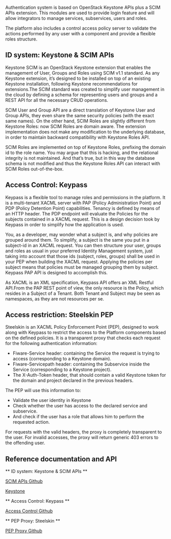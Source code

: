 Authentication system is based on OpenStack Keystone APIs plus a SCIM APIs extension. This modules are used to provide login feature and will allow integrators to manage services, subservices, users and roles.

The platform also includes a control access policy server to validate the actions performed by any user with a component and provide a flexible roles structure.

## ID system: Keystone & SCIM APIs

Keystone SCIM is an OpenStack Keystone extension that enables the management of User, Groups and Roles using SCIM v1.1
standard. As any Keystone extension, it’s designed to be installed on top of an existing Keystone installation, following
Keystone recommendations for extensions.The SCIM standard was created to simplify user management in the cloud by defining
a schema for representing users and groups and a REST API for all the necessary CRUD operations.

SCIM User and Group API are a direct translation of Keystone User and Group APIs, they even share the same security
policies (with the exact same names). On the other hand, SCIM Roles are slightly different from Keystone Roles: now SCIM
Roles are domain aware. The extension implementation does not make any modification to the underlying database, in order
to maintain backward compatibility with Keystone Roles API.

SCIM Roles are implemented on top of Keystone Roles, prefixing the domain id to the role name. You may argue that this
is hacking, and the relational integrity is not maintained. And that’s true, but in this way the database schema is not
modified and thus the Keystone Roles API can interact with SCIM Roles out-of-the-box.

## Access Control: Keypass

Keypass is a flexible tool to manage roles and permissions in the platform. It is a multi-tenant XACML server with PAP
(Policy Administration Point) and PDP (Policy Detention Point) capabilities. Tenancy is defined by means of an HTTP
header. The PDP endpoint will evaluate the Policies for the subjects contained in a XACML request. This is a design
decision took by Keypass in order to simplify how the application is used.

You, as a developer, may wonder what a subject is, and why policies are grouped around them. To simplify, a subject is
the same you put in a subject-id in an XACML request. You can then structure your user, groups and roles as usual in
your preferred Identity Management system, just taking into account that those ids (subject, roles, groups) shall be
used in your PEP when building the XACML request. Applying the policies per subject means that policies must be managed
grouping them by subject. Keypass PAP API is designed to accomplish this.

As XACML is an XML specification, Keypass API offers an XML Restful API.From the PAP REST point of view, the only
resource is the Policy, which resides in a Subject of a Tenant. Both Tenant and Subject may be seen as namespaces, as
they are not resources per se.

## Access restriction: Steelskin PEP

Steelskin is an XACML Policy Enforcement Point (PEP), designed to work along with Keypass to restrict the access to
the Platform components based on the defined policies. It is a transparent proxy that checks each request for the
following authentication information:

- Fiware-Service header: containing the Service the request is trying to access (corresponding to a Keystone domain).
- Fiware-Servicepath header: containing the Subservice inside the Service (corresponding to a Keystone project).
- The X-Auth-Token header, that should contain a valid Keystone token for the domain and project declared in the previous
headers.

The PEP will use this information to:
- Validate the user identity in Keystone
- Check whether the user has access to the declared service and subservice.
- And check if the user has a role that allows him to perform the requested action.

For requests with the valid headers, the proxy is completely transparent to the user. For invalid accesses, the proxy
will return generic 403 errors to the offending user.

## Reference documentation and API

** ID system: Keystone & SCIM APIs **

[SCIM APIs Github](https://github.com/telefonicaid/fiware-keystone-scim)

[Keystone](http://developer.openstack.org/api-ref-identity-v3.html)

** Access Control: Keypass **

[Access Control Github](https://github.com/telefonicaid/fiware-keypass)

** PEP Proxy: Steelskin **

[PEP Proxy Github](https://github.com/telefonicaid/fiware-pep-steelskin)


 
